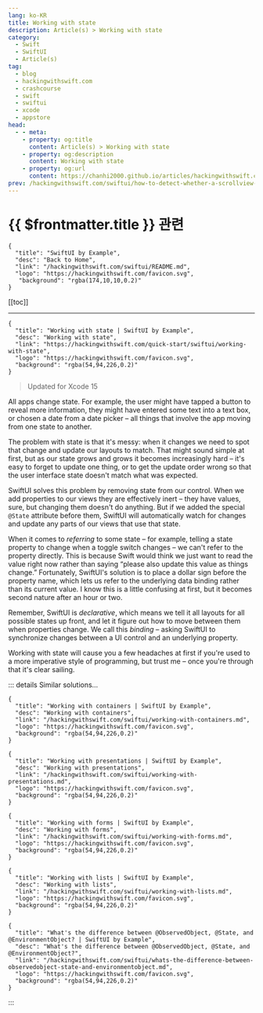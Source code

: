 ```yaml
---
lang: ko-KR
title: Working with state
description: Article(s) > Working with state
category:
  - Swift
  - SwiftUI
  - Article(s)
tag: 
  - blog
  - hackingwithswift.com
  - crashcourse
  - swift
  - swiftui
  - xcode
  - appstore
head:
  - - meta:
    - property: og:title
      content: Article(s) > Working with state
    - property: og:description
      content: Working with state
    - property: og:url
      content: https://chanhi2000.github.io/articles/hackingwithswift.com/swiftui/working-with-state.html
prev: /hackingwithswift.com/swiftui/how-to-detect-whether-a-scrollview-is-currently-moving-or-is-idle.md
---
```


# {{ $frontmatter.title }} 관련

```component VPCard
{
  "title": "SwiftUI by Example",
  "desc": "Back to Home",
  "link": "/hackingwithswift.com/swiftui/README.md",
  "logo": "https://hackingwithswift.com/favicon.svg",
   "background": "rgba(174,10,10,0.2)"
}
```

[[toc]]

---

```component VPCard
{
  "title": "Working with state | SwiftUI by Example",
  "desc": "Working with state",
  "link": "https://hackingwithswift.com/quick-start/swiftui/working-with-state",
  "logo": "https://hackingwithswift.com/favicon.svg",
  "background": "rgba(54,94,226,0.2)"
}
```

> Updated for Xcode 15

All apps change state. For example, the user might have tapped a button to reveal more information, they might have entered some text into a text box, or chosen a date from a date picker – all things that involve the app moving from one state to another.

The problem with state is that it's messy: when it changes we need to spot that change and update our layouts to match. That might sound simple at first, but as our state grows and grows it becomes increasingly hard – it's easy to forget to update one thing, or to get the update order wrong so that the user interface state doesn't match what was expected.

SwiftUI solves this problem by removing state from our control. When we add properties to our views they are effectively inert – they have values, sure, but changing them doesn't do anything. But if we added the special `@State` attribute before them, SwiftUI will automatically watch for changes and update any parts of our views that use that state.

When it comes to *referring* to some state – for example, telling a state property to change when a toggle switch changes – we can't refer to the property directly. This is because Swift would think we just want to read the value right now rather than saying “please also update this value as things change.” Fortunately, SwiftUI's solution is to place a dollar sign before the property name, which lets us refer to the underlying data binding rather than its current value. I know this is a little confusing at first, but it becomes second nature after an hour or two.

Remember, SwiftUI is *declarative*, which means we tell it all layouts for all possible states up front, and let it figure out how to move between them when properties change. We call this *binding* – asking SwiftUI to synchronize changes between a UI control and an underlying property.

Working with state will cause you a few headaches at first if you're used to a more imperative style of programming, but trust me – once you're through that it's clear sailing.

::: details Similar solutions…

```component VPCard
{
  "title": "Working with containers | SwiftUI by Example",
  "desc": "Working with containers",
  "link": "/hackingwithswift.com/swiftui/working-with-containers.md",
  "logo": "https://hackingwithswift.com/favicon.svg",
  "background": "rgba(54,94,226,0.2)"
}
```

```component VPCard
{
  "title": "Working with presentations | SwiftUI by Example",
  "desc": "Working with presentations",
  "link": "/hackingwithswift.com/swiftui/working-with-presentations.md",
  "logo": "https://hackingwithswift.com/favicon.svg",
  "background": "rgba(54,94,226,0.2)"
}
```

```component VPCard
{
  "title": "Working with forms | SwiftUI by Example",
  "desc": "Working with forms",
  "link": "/hackingwithswift.com/swiftui/working-with-forms.md",
  "logo": "https://hackingwithswift.com/favicon.svg",
  "background": "rgba(54,94,226,0.2)"
}
```

```component VPCard
{
  "title": "Working with lists | SwiftUI by Example",
  "desc": "Working with lists",
  "link": "/hackingwithswift.com/swiftui/working-with-lists.md",
  "logo": "https://hackingwithswift.com/favicon.svg",
  "background": "rgba(54,94,226,0.2)"
}
```

```component VPCard
{
  "title": "What's the difference between @ObservedObject, @State, and @EnvironmentObject? | SwiftUI by Example",
  "desc": "What's the difference between @ObservedObject, @State, and @EnvironmentObject?",
  "link": "/hackingwithswift.com/swiftui/whats-the-difference-between-observedobject-state-and-environmentobject.md",
  "logo": "https://hackingwithswift.com/favicon.svg",
  "background": "rgba(54,94,226,0.2)"
}
```

:::

